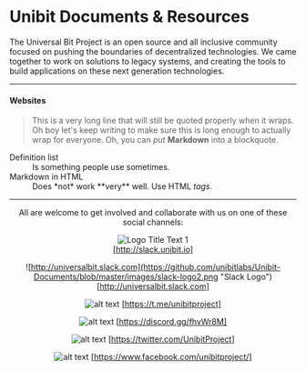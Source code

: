 # Unibit Documents & Resources

The Universal Bit Project is an open source and all inclusive community focused on pushing the boundaries of decentralized technologies. We came together to work on solutions to legacy systems, and creating the tools to build applications on these next generation technologies.

***

#### Websites

> This is a very long line that will still be quoted properly when it wraps. Oh boy let's keep writing to make sure this is long enough to actually wrap for everyone. Oh, you can *put* **Markdown** into a blockquote. 


<dl>
  <dt>Definition list</dt>
  <dd>Is something people use sometimes.</dd>

  <dt>Markdown in HTML</dt>
  <dd>Does *not* work **very** well. Use HTML <em>tags</em>.</dd>
</dl>

***

<center>
  
All are welcome to get involved and collaborate with us on one of these social channels:

![](https://github.com/unibitlabs/Unibit-Documents/blob/master/images/slack-logo.png "Logo Title Text 1")<br>
[http://slack.unibit.io]

![http://universalbit.slack.com](https://github.com/unibitlabs/Unibit-Documents/blob/master/images/slack-logo2.png "Slack Logo")[http://universalbit.slack.com]


![alt text](https://github.com/unibitlabs/Unibit-Documents/blob/master/images/telegram-logo.png "Logo Title Text 1")
[https://t.me/unibitproject]


![alt text](https://github.com/unibitlabs/Unibit-Documents/blob/master/images/discord-logo.png "Logo Title Text 1")
[https://discord.gg/fhvWr8M]


![alt text](https://github.com/unibitlabs/Unibit-Documents/blob/master/images/twitter-logo.png "Logo Title Text 1")
[https://twitter.com/UnibitProject]


![alt text](https://github.com/unibitlabs/Unibit-Documents/blob/master/images/fb-logo.png "Logo Title Text 1")
[https://www.facebook.com/unibitproject/]

</center>
